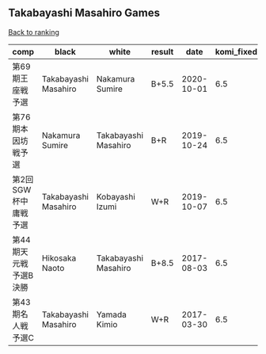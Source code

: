 ## Takabayashi Masahiro Games

[Back to ranking](index.md)




| **comp** | **black** | **white** | **result** | **date** | **komi_fixed** | **kifu** | 
| --- | --- | --- | --- | --- | --- | --- |
| 第69期王座戦予選 | Takabayashi Masahiro | Nakamura Sumire | B+5.5 | 2020-10-01 | 6.5 | [Kifu](https://kifudepot.net/kifucontents.php?id=kYz8LeeAVLvb83rrpEpMDg%3D%3D) | 
| 第76期本因坊戦予選 | Nakamura Sumire | Takabayashi Masahiro | B+R | 2019-10-24 | 6.5 | [Kifu](https://kifudepot.net/kifucontents.php?id=%2B6OMJvT8b9fPy1GkJW5Gjw%3D%3D) | 
| 第2回SGW杯中庸戦予選 | Takabayashi Masahiro | Kobayashi Izumi | W+R | 2019-10-07 | 6.5 | [Kifu](https://kifudepot.net/kifucontents.php?id=g2oL8SLxMv%2FL19UhrlL1%2Bg%3D%3D) | 
| 第44期天元戦　予選B決勝 | Hikosaka Naoto | Takabayashi Masahiro | B+8.5 | 2017-08-03 | 6.5 | [Kifu](https://kifudepot.net/kifucontents.php?id=Crhu0LytgqbXzBS623Ikjg%3D%3D) | 
| 第43期名人戦　予選C | Takabayashi Masahiro | Yamada Kimio | W+R | 2017-03-30 | 6.5 | [Kifu](https://kifudepot.net/kifucontents.php?id=A5MTr1HHPKxMIlqp2YGNsA%3D%3D) |




